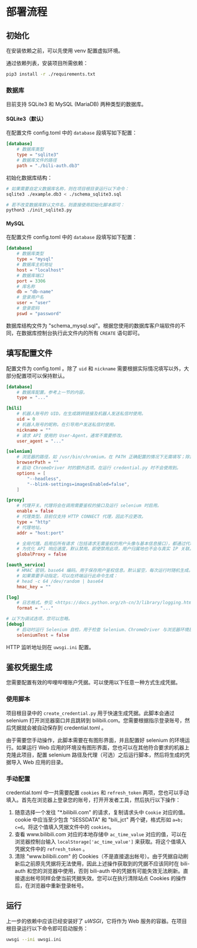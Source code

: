 # 部署流程

## 初始化

在安装依赖之前，可以先使用 venv 配置虚拟环境。

通过依赖列表，安装项目所需依赖：

```sh
pip3 install -r ./requirements.txt
```
### 数据库

目前支持 SQLite3 和 MySQL (MariaDB) 两种类型的数据库。

#### SQLite3（默认）
在配置文件 config.toml 中的 `database` 段填写如下配置：
```toml
[database]
	# 数据库类型
	type = "sqlite3"
	# 数据库文件的路径
	path = "./bili-auth.db3"
```

初始化数据库结构：
```sh
# 如果需要自定义数据库名称，则在项目根目录运行以下命令：
sqlite3 ./example.db3 < ./schema_sqlite3.sql

# 若不改变数据库默认文件名，则直接使用初始化脚本即可：
python3 ./init_sqlite3.py
```

#### MySQL

在配置文件 config.toml 中的 `database` 段填写如下配置：

```toml
[database]
	# 数据库类型
	type = "mysql"
	# 数据库主机地址
	host = "localhost"
	# 数据库端口
	port = 3306
	# 库名称
	db = "db-name"
	# 登录用户名
	user = "user"
	# 登录密码
	pswd = "password"
```

数据库结构文件为 "schema_mysql.sql"。根据您使用的数据库客户端软件的不同，在数据库控制台执行此文件内的所有 `CREATE` 语句即可。

## 填写配置文件

配置文件为 config.toml 。除了 `uid` 和 `nickname` 需要根据实际情况填写以外，大部分配置项可以保持默认。

```toml
[database]
	# 数据库配置。参考上一节的内容。
	type = "..."

[bili]
	# 机器人账号的 UID。在生成跳转链接及机器人发送私信时使用。
	uid = 0
	# 机器人账号的昵称。在引导用户发送私信时使用。
	nickname = ""
	# 请求 API 使用的 User-Agent。通常不需要修改。
	user_agent = "..."

[selenium]
	# 浏览器的路径，如 /usr/bin/chromium。在 PATH 正确配置的情况下无需填写；除非您使用的是 Chromium，此时请手动设定路径。
	browserPath = ""
	# 启动 ChromeDriver 时的额外选项。在运行 credential.py 时不会使用到。
	options = [
		"--headless",
		"--blink-settings=imagesEnabled=false",
	]

[proxy]
	# 代理开关。代理将会在调用需要鉴权的接口及运行 selenium 时启用。
	enable = false
	# 代理类型。目前仅支持 HTTP CONNECT 代理，因此不应更改。
	type = "http"
	# 代理地址。
	addr = "host:port"

	# 全局代理。启用后所有请求（包括请求无需鉴权的用户头像与基本信息接口），都通过代理完成。
	# 为优化 API 响应速度，默认禁用。即使禁用此项，用户归属地也不会与真实 IP 关联。
	globalProxy = false

[oauth_service]
	# HMAC 密钥，base64 编码。用于保存用户鉴权信息。默认留空，每次运行时随机生成。
	# 如果需要手动指定，可以在终端运行此命令生成：
	# head -c 64 /dev/random | base64
	hmac_key = ""

[log]
	# 日志格式。参见 <https://docs.python.org/zh-cn/3/library/logging.html#logrecord-attributes>
	format = "..."

# 以下为调试选项，您可以忽略。
[debug]
	# 启动时运行 Selenium 自检，用于检查 Selenium、ChromeDriver 与浏览器环境是否配置无误，结果在日志中显示。
	seleniumTest = false
```

HTTP 监听地址则在 `uwsgi.ini` 配置。

## 鉴权凭据生成

您需要配置有效的哔哩哔哩账户凭据。可以使用以下任意一种方式生成凭据。

### 使用脚本

项目根目录中的 `create_credential.py` 用于快速生成凭据。此脚本会通过 selenium 打开浏览器窗口并且跳转到 bilibili.com。您需要根据指示登录账号，然后凭据就会被自动保存到 credential.toml 。

由于需要您手动操作，此脚本需要在有图形界面，并且配置好 selenium 的环境运行。如果运行 Web 应用的环境没有图形界面，您也可以在其他符合要求的机器上克隆此项目，配置 selenium 路径及代理（可选）之后运行脚本，然后将生成的凭据导入 Web 应用的目录。

### 手动配置

credential.toml 中一共需要配置 `cookies` 和 `refresh_token` 两项，您也可以手动填入。首先在浏览器上登录您的账号，打开开发者工具，然后执行以下操作：

1. 随意选择一个发往 "\*.bilibili.com" 的请求，复制请求头中 `Cookie` 对应的值。cookie 中应当至少包含 "SESSDATA" 和 "bili_jct" 两个键，格式形如 `a=b; c=d`。将这个值填入凭据文件中的 `cookies`。
2. 查看 www<nolink/>.bilibili.com 对应的本地存储中 `ac_time_value` 对应的值，可以在浏览器控制台输入 `localStorage['ac_time_value']` 来获取。将这个值填入凭据文件中的 `refresh_token` 。
3. 清除 "www<nolink/>.bilibili.com" 的 Cookies（不是直接退出帐号）。由于凭据自动刷新后之前原先凭据将无法使用，因此上述操作获取到的凭据不应该同时在 bili-auth 和您的浏览器中使用，否则 bili-auth 中的凭据有可能失效无法刷新。直接退出帐号同样会使当前凭据失效。您可以在执行清除站点 Cookies 的操作后，在浏览器中重新登录帐号。

## 运行

上一步的依赖中应该已经安装好了 *uWSGI*，它将作为 Web 服务的容器。在项目根目录运行以下命令即可启动服务：

```sh
uwsgi --ini uwsgi.ini
```
